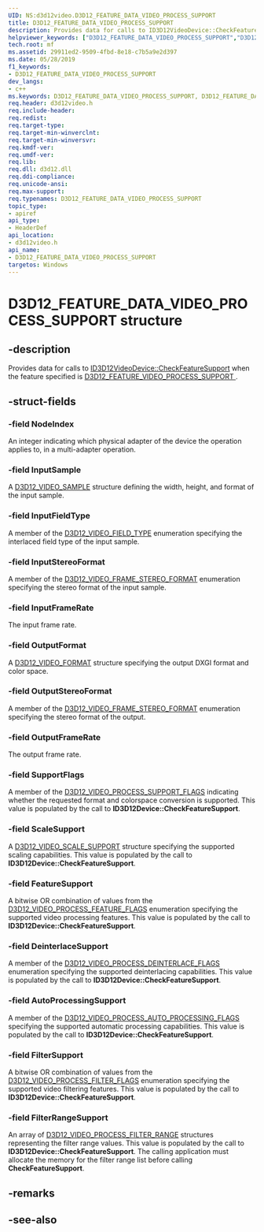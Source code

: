 ```yaml
---
UID: NS:d3d12video.D3D12_FEATURE_DATA_VIDEO_PROCESS_SUPPORT
title: D3D12_FEATURE_DATA_VIDEO_PROCESS_SUPPORT
description: Provides data for calls to ID3D12VideoDevice::CheckFeatureSupport when the feature specified is D3D12_FEATURE_VIDEO_PROCESS_SUPPORT.
helpviewer_keywords: ["D3D12_FEATURE_DATA_VIDEO_PROCESS_SUPPORT","D3D12_FEATURE_DATA_VIDEO_PROCESS_SUPPORT",""]
tech.root: mf
ms.assetid: 29911ed2-9509-4fbd-8e18-c7b5a9e2d397
ms.date: 05/28/2019
f1_keywords:
- D3D12_FEATURE_DATA_VIDEO_PROCESS_SUPPORT
dev_langs:
- c++
ms.keywords: D3D12_FEATURE_DATA_VIDEO_PROCESS_SUPPORT, D3D12_FEATURE_DATA_VIDEO_PROCESS_SUPPORT,
req.header: d3d12video.h
req.include-header: 
req.redist: 
req.target-type: 
req.target-min-winverclnt: 
req.target-min-winversvr: 
req.kmdf-ver: 
req.umdf-ver: 
req.lib: 
req.dll: d3d12.dll
req.ddi-compliance: 
req.unicode-ansi: 
req.max-support: 
req.typenames: D3D12_FEATURE_DATA_VIDEO_PROCESS_SUPPORT
topic_type:
- apiref
api_type:
- HeaderDef
api_location:
- d3d12video.h
api_name:
- D3D12_FEATURE_DATA_VIDEO_PROCESS_SUPPORT
targetos: Windows
---
```


# D3D12_FEATURE_DATA_VIDEO_PROCESS_SUPPORT structure

## -description

Provides data for calls to [ID3D12VideoDevice::CheckFeatureSupport](nf-d3d12video-id3d12videodevice-checkfeaturesupport.md) when the feature specified is [D3D12\_FEATURE\_VIDEO\_PROCESS\_SUPPORT ](ne-d3d12video-d3d12_feature_video.md).


## -struct-fields

### -field NodeIndex

An integer indicating which physical adapter of the device the operation applies to, in a multi-adapter operation. 

### -field InputSample

A [D3D12\_VIDEO\_SAMPLE](ns-d3d12video-d3d12_video_sample.md) structure defining the width, height, and format of the input sample.
 
### -field InputFieldType

A member of the [D3D12\_VIDEO\_FIELD\_TYPE](ne-d3d12video-d3d12_video_field_type.md) enumeration specifying the interlaced field type of the input sample. 
 
### -field InputStereoFormat

A member of the [D3D12\_VIDEO\_FRAME\_STEREO\_FORMAT](ne-d3d12video-d3d12_video_frame_stereo_format.md) enumeration specifying the stereo format of the input sample. 
 
### -field InputFrameRate

The input frame rate.
 
### -field OutputFormat

A [D3D12\_VIDEO\_FORMAT](ns-d3d12video-d3d12_video_format.md) structure specifying the output DXGI format and color space.
 
### -field OutputStereoFormat

A member of the [D3D12\_VIDEO\_FRAME\_STEREO\_FORMAT](ne-d3d12video-d3d12_video_frame_stereo_format.md) enumeration specifying the stereo format of the output. 
 
### -field OutputFrameRate

The output frame rate.
 
### -field SupportFlags

A member of the [D3D12\_VIDEO\_PROCESS\_SUPPORT\_FLAGS](ne-d3d12video-d3d12_video_process_support_flags.md) indicating whether the requested format and colorspace conversion is supported. This value is populated by the call to **ID3D12Device::CheckFeatureSupport**.

 
### -field ScaleSupport

A [D3D12\_VIDEO\_SCALE\_SUPPORT](ns-d3d12video-d3d12_video_scale_support.md) structure specifying the supported scaling capabilities. This value is populated by the call to **ID3D12Device::CheckFeatureSupport**.
 
### -field FeatureSupport

A bitwise OR combination of values from the [D3D12\_VIDEO\_PROCESS\_FEATURE\_FLAGS](ne-d3d12video-d3d12_video_process_feature_flags.md) enumeration specifying the supported video processing features. This value is populated by the call to **ID3D12Device::CheckFeatureSupport**.
 
### -field DeinterlaceSupport

A member of the [D3D12\_VIDEO\_PROCESS\_DEINTERLACE\_FLAGS](ne-d3d12video-d3d12_video_process_deinterlace_flags.md) enumeration specifying the supported deinterlacing capabilities. This value is populated by the call to **ID3D12Device::CheckFeatureSupport**.
 
### -field AutoProcessingSupport

A member of the [D3D12\_VIDEO\_PROCESS\_AUTO\_PROCESSING\_FLAGS](ne-d3d12video-d3d12_video_process_auto_processing_flags.md) specifying the supported automatic processing capabilities. This value is populated by the call to **ID3D12Device::CheckFeatureSupport**.
 
### -field FilterSupport

A bitwise OR combination of values from the [D3D12\_VIDEO\_PROCESS\_FILTER\_FLAGS](ne-d3d12video-d3d12_video_process_filter_flags.md) enumeration specifying the supported video filtering features. This value is populated by the call to **ID3D12Device::CheckFeatureSupport**.
 
### -field FilterRangeSupport
 
An array of [D3D12\_VIDEO\_PROCESS\_FILTER\_RANGE](ns-d3d12video-d3d12_video_process_filter_range.md) structures representing the filter range values.  This value is populated by the call to **ID3D12Device::CheckFeatureSupport**. The calling application must allocate the memory for the filter range list before calling **CheckFeatureSupport**.

## -remarks

## -see-also
